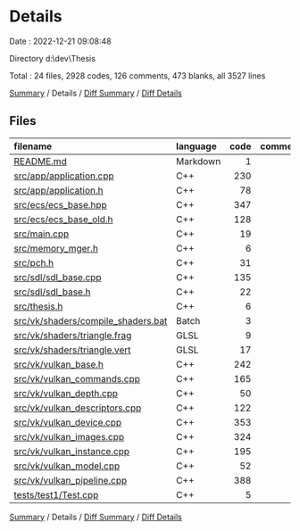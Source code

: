 # Details

Date : 2022-12-21 09:08:48

Directory d:\\dev\\Thesis

Total : 24 files,  2928 codes, 126 comments, 473 blanks, all 3527 lines

[Summary](results.md) / Details / [Diff Summary](diff.md) / [Diff Details](diff-details.md)

## Files
| filename | language | code | comment | blank | total |
| :--- | :--- | ---: | ---: | ---: | ---: |
| [README.md](/README.md) | Markdown | 1 | 0 | 1 | 2 |
| [src/app/application.cpp](/src/app/application.cpp) | C++ | 230 | 7 | 36 | 273 |
| [src/app/application.h](/src/app/application.h) | C++ | 78 | 5 | 11 | 94 |
| [src/ecs/ecs_base.hpp](/src/ecs/ecs_base.hpp) | C++ | 347 | 2 | 74 | 423 |
| [src/ecs/ecs_base_old.h](/src/ecs/ecs_base_old.h) | C++ | 128 | 7 | 24 | 159 |
| [src/main.cpp](/src/main.cpp) | C++ | 19 | 8 | 10 | 37 |
| [src/memory_mger.h](/src/memory_mger.h) | C++ | 6 | 26 | 9 | 41 |
| [src/pch.h](/src/pch.h) | C++ | 31 | 5 | 5 | 41 |
| [src/sdl/sdl_base.cpp](/src/sdl/sdl_base.cpp) | C++ | 135 | 0 | 15 | 150 |
| [src/sdl/sdl_base.h](/src/sdl/sdl_base.h) | C++ | 22 | 0 | 4 | 26 |
| [src/thesis.h](/src/thesis.h) | C++ | 6 | 0 | 3 | 9 |
| [src/vk/shaders/compile_shaders.bat](/src/vk/shaders/compile_shaders.bat) | Batch | 3 | 0 | 0 | 3 |
| [src/vk/shaders/triangle.frag](/src/vk/shaders/triangle.frag) | GLSL | 9 | 1 | 4 | 14 |
| [src/vk/shaders/triangle.vert](/src/vk/shaders/triangle.vert) | GLSL | 17 | 0 | 4 | 21 |
| [src/vk/vulkan_base.h](/src/vk/vulkan_base.h) | C++ | 242 | 11 | 46 | 299 |
| [src/vk/vulkan_commands.cpp](/src/vk/vulkan_commands.cpp) | C++ | 165 | 1 | 25 | 191 |
| [src/vk/vulkan_depth.cpp](/src/vk/vulkan_depth.cpp) | C++ | 50 | 0 | 8 | 58 |
| [src/vk/vulkan_descriptors.cpp](/src/vk/vulkan_descriptors.cpp) | C++ | 122 | 1 | 22 | 145 |
| [src/vk/vulkan_device.cpp](/src/vk/vulkan_device.cpp) | C++ | 353 | 3 | 65 | 421 |
| [src/vk/vulkan_images.cpp](/src/vk/vulkan_images.cpp) | C++ | 324 | 11 | 34 | 369 |
| [src/vk/vulkan_instance.cpp](/src/vk/vulkan_instance.cpp) | C++ | 195 | 19 | 17 | 231 |
| [src/vk/vulkan_model.cpp](/src/vk/vulkan_model.cpp) | C++ | 52 | 7 | 7 | 66 |
| [src/vk/vulkan_pipeline.cpp](/src/vk/vulkan_pipeline.cpp) | C++ | 388 | 12 | 48 | 448 |
| [tests/test1/Test.cpp](/tests/test1/Test.cpp) | C++ | 5 | 0 | 1 | 6 |

[Summary](results.md) / Details / [Diff Summary](diff.md) / [Diff Details](diff-details.md)